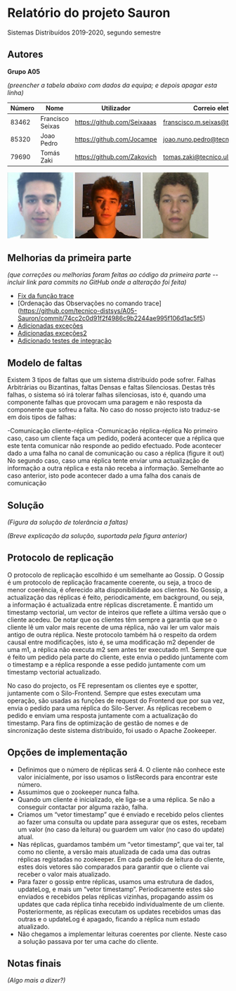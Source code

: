 # Relatório do projeto Sauron

Sistemas Distribuídos 2019-2020, segundo semestre


## Autores
 
**Grupo A05**


*(preencher a tabela abaixo com dados da equipa; e depois apagar esta linha)*  

| Número | Nome              | Utilizador                       | Correio eletrónico                  |
| -------|-------------------|----------------------------------| ------------------------------------|
| 83462  | Francisco Seixas| <https://github.com/Seixaaas>  | <franscisco.m.seixas@tecnico.ulisboa.pt>|
| 85320  | 	Joao Pedro     | <https://github.com/Jocampe>     | <joao.nuno.pedro@tecnico.ulisboa.pt>  |
| 79690  | Tomás Zaki     | <https://github.com/Zakovich> | <tomas.zaki@tecnico.ulisboa.pt>           |

 
![Francisco Seixas](francisco.png) ![Joao Pedro](joao.png) ![Tomas Zaki](tomas.png)


## Melhorias da primeira parte

_(que correções ou melhorias foram feitas ao código da primeira parte -- incluir link para commits no GitHub onde a alteração foi feita)_

- [Fix da função trace](https://github.com/tecnico-distsys/A05-Sauron/commit/74cc2c0d91f2f4986c9b2244ae995f106d1ac5f5)
- [Ordenação das Observações no comando trace] (https://github.com/tecnico-distsys/A05-Sauron/commit/74cc2c0d91f2f4986c9b2244ae995f106d1ac5f5)
- [Adicionadas exceções](https://github.com/tecnico-distsys/A05-Sauron/commit/a68bc60ed5657eb47b741df4009044dc59a4931e)
- [Adicionadas exceções2](https://github.com/tecnico-distsys/A05-Sauron/commit/cae3cedf80e120cfd362a764e3365843121b50e1)
- [Adicionado testes de integração](https://github.com/tecnico-distsys/A05-Sauron/commit/cae3cedf80e120cfd362a764e3365843121b50e1)

## Modelo de faltas

Existem 3 tipos de faltas que um sistema distribuído pode sofrer. 
Falhas Arbitrárias ou Bizantinas, faltas Densas e faltas Silenciosas. Destas três falhas, o sistema só irá tolerar falhas silenciosas, isto é, quando uma componente falhas que provocam uma paragem e não resposta da componente que sofreu a falta.
No caso do nosso projecto isto traduz-se em dois tipos de falhas:

-Comunicação cliente-réplica
-Comunicação réplica-réplica
No primeiro caso, caso um cliente faça um pedido, poderá acontecer que a réplica que este tenta comunicar não responde ao pedido efectuado. Pode acontecer dado a uma falha no canal de comunicação ou caso a réplica (figure it out)
No segundo caso, caso uma réplica tente enviar uma actualização de informação a outra réplica e esta não receba a informação. Semelhante ao caso anterior, isto pode acontecer dado a uma falha dos canais de comunicação


## Solução

_(Figura da solução de tolerância a faltas)_

_(Breve explicação da solução, suportada pela figura anterior)_


## Protocolo de replicação

O protocolo de replicação escolhido é um semelhante ao Gossip. O Gossip é um protocolo de replicação fracamente coerente, ou seja, a troco de menor coerência, é oferecido alta disponibilidade aos clientes. 
No Gossip, a actualização das réplicas é feito, periodicamente, em background, ou seja, a informação é actualizada entre réplicas discretamente. 
É mantido um timestamp vectorial, um vector de inteiros que reflete a última versão que o cliente acedeu.
De notar que os clientes têm sempre a garantia que se o cliente lê um valor mais recente de uma réplica, não vai ler um valor mais antigo de outra réplica.
Neste protocolo também há o respeito da ordem causal entre modificações, isto é, se uma modificação m2 depender de uma m1, a réplica não executa m2 sem antes ter executado m1.
Sempre que é feito um pedido pela parte do cliente, este envia o pedido juntamente com o timestamp e a réplica responde a esse pedido juntamente com um timestamp vectorial actualizado.

No caso do projecto, os FE representam os clientes eye e spotter, juntamente com o Silo-Frontend. Sempre que estes executam uma operação, são usadas as funções de request do Frontend que por sua vez, envia o pedido para uma réplica do Silo-Server. As réplicas recebem o pedido e enviam uma resposta juntamente com a actualização do timestamp.
Para fins de optimização de gestão de nomes e de sincronização deste sistema distribuído, foi usado o Apache Zookeeper.


## Opções de implementação

- Definimos que o número de réplicas será 4. O cliente não conhece este valor inicialmente, por isso usamos o listRecords para encontrar este número.
- Assumimos que o zookeeper nunca falha.
- Quando um cliente é inicializado, ele liga-se a uma réplica. Se não a conseguir contactar por alguma razão, falha.
- Criamos um “vetor timestamp” que é enviado e recebido pelos clientes ao fazer uma consulta ou update para assegurar que os estes, recebam um valor (no caso da leitura) ou guardem um valor (no caso do update) atual.
- Nas réplicas, guardamos também um “vetor timestamp”, que vai ter, tal como no cliente, a versão mais atualizada de cada uma das outras réplicas registadas no zookeeper. Em cada pedido de leitura do cliente, estes dois vetores são comparados para garantir que o cliente vai receber o valor mais atualizado.
- Para fazer o gossip entre réplicas, usamos uma estrutura de dados, updateLog, e mais um “vetor timestamp”. Periodicamente estes são enviados e recebidos pelas réplicas vizinhas, propagando assim os updates que cada réplica tinha recebido individualmente de um cliente. Posteriormente, as réplicas executam os updates recebidos umas das outras e o updateLog é apagado, ficando a réplica num estado atualizado.
- Não chegamos a implementar leituras coerentes por cliente. Neste caso a solução passava por ter uma cache do cliente.



## Notas finais

_(Algo mais a dizer?)_
